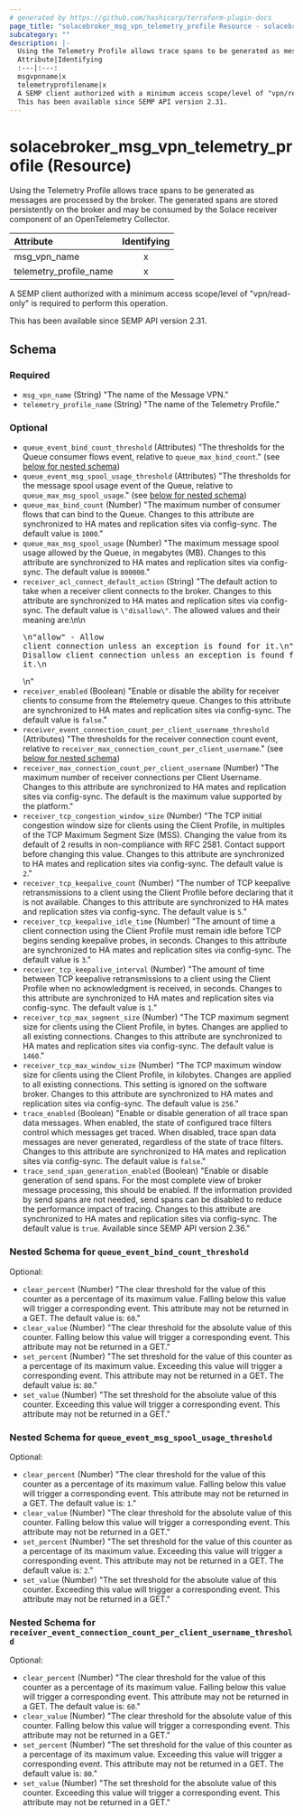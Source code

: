 ```yaml
---
# generated by https://github.com/hashicorp/terraform-plugin-docs
page_title: "solacebroker_msg_vpn_telemetry_profile Resource - solacebroker"
subcategory: ""
description: |-
  Using the Telemetry Profile allows trace spans to be generated as messages are processed by the broker. The generated spans are stored persistently on the broker and may be consumed by the Solace receiver component of an OpenTelemetry Collector.
  Attribute|Identifying
  :---|:---:
  msgvpnname|x
  telemetryprofilename|x
  A SEMP client authorized with a minimum access scope/level of "vpn/read-only" is required to perform this operation.
  This has been available since SEMP API version 2.31.
---
```


# solacebroker_msg_vpn_telemetry_profile (Resource)

Using the Telemetry Profile allows trace spans to be generated as messages are processed by the broker. The generated spans are stored persistently on the broker and may be consumed by the Solace receiver component of an OpenTelemetry Collector.


Attribute|Identifying
:---|:---:
msg_vpn_name|x
telemetry_profile_name|x



A SEMP client authorized with a minimum access scope/level of "vpn/read-only" is required to perform this operation.

This has been available since SEMP API version 2.31.



<!-- schema generated by tfplugindocs -->
## Schema

### Required

- `msg_vpn_name` (String) "The name of the Message VPN."
- `telemetry_profile_name` (String) "The name of the Telemetry Profile."

### Optional

- `queue_event_bind_count_threshold` (Attributes) "The thresholds for the Queue consumer flows event, relative to `queue_max_bind_count`." (see [below for nested schema](#nestedatt--queue_event_bind_count_threshold))
- `queue_event_msg_spool_usage_threshold` (Attributes) "The thresholds for the message spool usage event of the Queue, relative to `queue_max_msg_spool_usage`." (see [below for nested schema](#nestedatt--queue_event_msg_spool_usage_threshold))
- `queue_max_bind_count` (Number) "The maximum number of consumer flows that can bind to the Queue. Changes to this attribute are synchronized to HA mates and replication sites via config-sync. The default value is `1000`."
- `queue_max_msg_spool_usage` (Number) "The maximum message spool usage allowed by the Queue, in megabytes (MB). Changes to this attribute are synchronized to HA mates and replication sites via config-sync. The default value is `800000`."
- `receiver_acl_connect_default_action` (String) "The default action to take when a receiver client connects to the broker. Changes to this attribute are synchronized to HA mates and replication sites via config-sync. The default value is `\"disallow\"`. The allowed values and their meaning are:\n\n<pre>\n\"allow\" - Allow client connection unless an exception is found for it.\n\"disallow\" - Disallow client connection unless an exception is found for it.\n</pre>\n"
- `receiver_enabled` (Boolean) "Enable or disable the ability for receiver clients to consume from the #telemetry queue. Changes to this attribute are synchronized to HA mates and replication sites via config-sync. The default value is `false`."
- `receiver_event_connection_count_per_client_username_threshold` (Attributes) "The thresholds for the receiver connection count event, relative to `receiver_max_connection_count_per_client_username`." (see [below for nested schema](#nestedatt--receiver_event_connection_count_per_client_username_threshold))
- `receiver_max_connection_count_per_client_username` (Number) "The maximum number of receiver connections per Client Username. Changes to this attribute are synchronized to HA mates and replication sites via config-sync. The default is the maximum value supported by the platform."
- `receiver_tcp_congestion_window_size` (Number) "The TCP initial congestion window size for clients using the Client Profile, in multiples of the TCP Maximum Segment Size (MSS). Changing the value from its default of 2 results in non-compliance with RFC 2581. Contact support before changing this value. Changes to this attribute are synchronized to HA mates and replication sites via config-sync. The default value is `2`."
- `receiver_tcp_keepalive_count` (Number) "The number of TCP keepalive retransmissions to a client using the Client Profile before declaring that it is not available. Changes to this attribute are synchronized to HA mates and replication sites via config-sync. The default value is `5`."
- `receiver_tcp_keepalive_idle_time` (Number) "The amount of time a client connection using the Client Profile must remain idle before TCP begins sending keepalive probes, in seconds. Changes to this attribute are synchronized to HA mates and replication sites via config-sync. The default value is `3`."
- `receiver_tcp_keepalive_interval` (Number) "The amount of time between TCP keepalive retransmissions to a client using the Client Profile when no acknowledgment is received, in seconds. Changes to this attribute are synchronized to HA mates and replication sites via config-sync. The default value is `1`."
- `receiver_tcp_max_segment_size` (Number) "The TCP maximum segment size for clients using the Client Profile, in bytes. Changes are applied to all existing connections. Changes to this attribute are synchronized to HA mates and replication sites via config-sync. The default value is `1460`."
- `receiver_tcp_max_window_size` (Number) "The TCP maximum window size for clients using the Client Profile, in kilobytes. Changes are applied to all existing connections. This setting is ignored on the software broker. Changes to this attribute are synchronized to HA mates and replication sites via config-sync. The default value is `256`."
- `trace_enabled` (Boolean) "Enable or disable generation of all trace span data messages. When enabled, the state of configured trace filters control which messages get traced. When disabled, trace span data messages are never generated, regardless of the state of trace filters. Changes to this attribute are synchronized to HA mates and replication sites via config-sync. The default value is `false`."
- `trace_send_span_generation_enabled` (Boolean) "Enable or disable generation of send spans. For the most complete view of broker message processing, this should be enabled. If the information provided by send spans are not needed, send spans can be disabled to reduce the performance impact of tracing. Changes to this attribute are synchronized to HA mates and replication sites via config-sync. The default value is `true`. Available since SEMP API version 2.36."

<a id="nestedatt--queue_event_bind_count_threshold"></a>
### Nested Schema for `queue_event_bind_count_threshold`

Optional:

- `clear_percent` (Number) "The clear threshold for the value of this counter as a percentage of its maximum value. Falling below this value will trigger a corresponding event. This attribute may not be returned in a GET. The default value is: `60`."
- `clear_value` (Number) "The clear threshold for the absolute value of this counter. Falling below this value will trigger a corresponding event. This attribute may not be returned in a GET."
- `set_percent` (Number) "The set threshold for the value of this counter as a percentage of its maximum value. Exceeding this value will trigger a corresponding event. This attribute may not be returned in a GET. The default value is: `80`."
- `set_value` (Number) "The set threshold for the absolute value of this counter. Exceeding this value will trigger a corresponding event. This attribute may not be returned in a GET."


<a id="nestedatt--queue_event_msg_spool_usage_threshold"></a>
### Nested Schema for `queue_event_msg_spool_usage_threshold`

Optional:

- `clear_percent` (Number) "The clear threshold for the value of this counter as a percentage of its maximum value. Falling below this value will trigger a corresponding event. This attribute may not be returned in a GET. The default value is: `1`."
- `clear_value` (Number) "The clear threshold for the absolute value of this counter. Falling below this value will trigger a corresponding event. This attribute may not be returned in a GET."
- `set_percent` (Number) "The set threshold for the value of this counter as a percentage of its maximum value. Exceeding this value will trigger a corresponding event. This attribute may not be returned in a GET. The default value is: `2`."
- `set_value` (Number) "The set threshold for the absolute value of this counter. Exceeding this value will trigger a corresponding event. This attribute may not be returned in a GET."


<a id="nestedatt--receiver_event_connection_count_per_client_username_threshold"></a>
### Nested Schema for `receiver_event_connection_count_per_client_username_threshold`

Optional:

- `clear_percent` (Number) "The clear threshold for the value of this counter as a percentage of its maximum value. Falling below this value will trigger a corresponding event. This attribute may not be returned in a GET. The default value is: `60`."
- `clear_value` (Number) "The clear threshold for the absolute value of this counter. Falling below this value will trigger a corresponding event. This attribute may not be returned in a GET."
- `set_percent` (Number) "The set threshold for the value of this counter as a percentage of its maximum value. Exceeding this value will trigger a corresponding event. This attribute may not be returned in a GET. The default value is: `80`."
- `set_value` (Number) "The set threshold for the absolute value of this counter. Exceeding this value will trigger a corresponding event. This attribute may not be returned in a GET."
